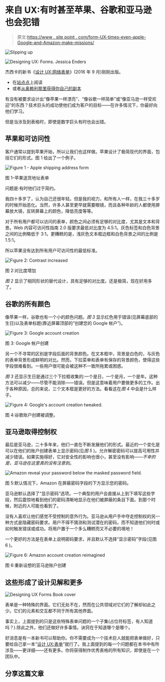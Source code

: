 # 来自 UX:有时甚至苹果、谷歌和亚马逊也会犯错

> 原文:[https://www . site point . com/form-UX-times-even-apple-Google-and-Amazon-make-missions/](https://www.sitepoint.com/form-ux-sometimes-even-apple-google-and-amazon-make-mistakes/)

![Slipping up](../Images/0009a48ce65c64575fff5a195d72c5cc.png)

![Designing UX: Forms. Jessica Enders](../Images/458fbb5de8697e15213d70b1e8ec042d.png)

杰西卡的新书《[设计 UX:网络表单](https://www.sitepoint.com/premium/books/designing-ux-forms)》(2016 年 9 月)刚刚出版。

*   在[站点点](https://www.sitepoint.com/premium/books/designing-ux-forms)上阅读
*   或者[从奥赖利那里获得你自己的副本](http://shop.oreilly.com/product/9780994347053.do)

有没有被要求设计出“像苹果一样漂亮”、“像谷歌一样简单”或“像亚马逊一样受欢迎”的东西？技术巨头的成功使他们成为客户的目标——在许多情况下，你最好向他们学习。

但是当涉及到表格时，即使是数字巨头有时也会出错。

## 苹果和可访问性

客户通常以提到苹果开始，所以让我们也这样做。苹果设计了极简现代的界面，包括它们的形式。图 1 给出了一个例子。

![Figure 1 - Apple shipping address form](../Images/63fbaec947f437d2740a35aced54ad81.png)

图 1–苹果送货地址表单

问题是:有时他们过于简约。

我四十多岁了，认为自己还很年轻。但是我的视力，和所有人一样，在我三十多岁的时候开始恶化。当然，许多人甚至更早就需要眼镜，而且各种年龄的人都使用屏幕放大镜，反转屏幕上的颜色，降低亮度等等。

对于所有用户都可以访问的表单，颜色之间必须有足够的对比度，尤其是文本和背景。Web 内容可访问性指南 2.0 版要求最低对比度为 4.5:1。灰色标签和白色背景之间的比例略低于 3:1。更糟糕的是，浅灰色文本框边框和白色背景之间的比例是 1.5:1。

所以苹果没有达到所有用户可访问性的最低标准。

![Figure 2: Contrast increased](../Images/8849e00cf787f5cc8664850f860a0208.png)

图 2:对比度增加

*图 2* 显示了相同形状的替代设计，具有足够的对比度。还是极简，现在好用多了。

## 谷歌的所有颜色

像苹果一样，谷歌也有一个小的颜色问题。*图 3* 显示红色用于错误(见屏幕底部的生日)以及表单标题(靠近屏幕顶部的“创建您的 Google 帐户”)。

![Figure 3: Google account creation](../Images/c6ed4739e918fa84ada4cba25526eb34.png)

图 3: Google 帐户创建

另一个不寻常的区别是字段后面的背景颜色。在文本框中，背景是白色的，与灰色的表单背景形成鲜明的对比。然而，下拉菜单和表单有保存的背景颜色，使得这些字段很难看到。一些用户很可能会被这种不一致所拖累或困惑。

*图 3* 还显示生日是通过三个下拉框收集的:一个是日，一个是月，一个是年。这种方法可以减少——尽管不能消除——错误。但是这意味着用户要做更多的工作。出于各种原因，总的来说，三个文本框是更好的方法。看看这在*图 4* 中会是什么样子。

![Figure 4: Google's account creation tweaked.](../Images/176d72b9223b17ea7b51f0443228d67b.png)

图 4:谷歌账户创建被调整。

## 亚马逊取得控制权

最后是亚马逊，二十多年来，他们一直在不断发展他们的形式。最近的一个变化是可以在他们的账户创建表单上显示密码(见*图 5* )。允许解密密码可以提高可用性并减少错误。如果实施得好，它对安全性的影响也很小，甚至没有影响——*不幸的是，亚马逊在这里真的没有注意到*。

![Amazon reveal your password below the masked password field.](../Images/ab054cb7c4553ae02109dd7e75dd8993.png)

图 5:默认情况下，Amazon 在屏蔽密码字段的下方显示您的密码。

亚马逊默认选择了“显示密码”选项。一个典型的用户会直接从上到下填写这些字段，然后震惊地看到他们的密码清晰地显示在他们被屏蔽的条目下面。到那个时候，附近的人可能也看到了。

没有人喜欢让他们感觉不受控制的意外行为。亚马逊从用户手中夺走控制权的另一种方式是隐藏密码要求。用户不得不猜测和测试潜在的密码，而不知道他们何时或如何触发错误或成功。将用户置于一个多么糟糕而又不必要的境地！

一个更好的方法是在表单上说明密码要求，并且默认不选择“显示密码”字段(见图 6 )。

![Figure 6: Amazon account creation reimagined](../Images/2bec5893b93d93ed0b33bb044f3e1ee2.png)

图 6:重新设想的亚马逊账户创建

## 这些形成了设计见解和更多

![Designing UX Forms Book cover](../Images/bef66b3bb34d5227b10112d5cc9e538b.png)

表单是一种特殊的界面。它们无处不在，然而在公共领域对它们的了解却如此之少。它们的元素和交互都不同于所有其他界面。

事实上，上面提到的只是这些特殊表单问题的一个子集(占位符标签，有人知道吗？).除此之外，他们还做好许多事情。诀窍在于知道哪个是哪个。

好消息是有一本新书可以帮助你。你不需要成为一个技术巨人就能把表单做好，只要给自己拿一本“[设计 UX:表单](https://www.sitepoint.com/premium/books/designing-ux-forms)”就行了。我上面提到的每一个问题都在本书中有所涉及——更详细——还有更多。你将获得制作优秀表格的所有知识，即使是在一个团队中。

## 分享这篇文章
